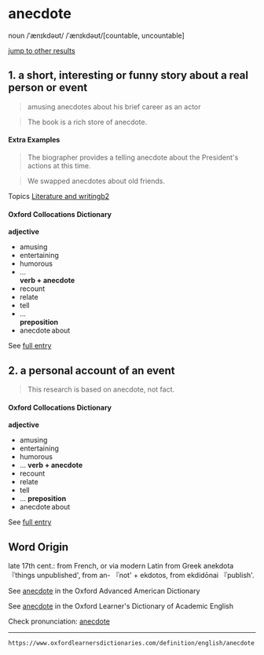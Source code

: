 # anecdote
noun /ˈænɪkdəʊt/
/ˈænɪkdəʊt/\[countable, uncountable\]

[jump to other results](https://www.oxfordlearnersdictionaries.com/definition/english/anecdote#relatedentries)

## 1.  a short, interesting or funny story about a real person or event    
>amusing anecdotes about his brief career as an actor

>The book is a rich store of anecdote.

#### Extra Examples

>The biographer provides a telling anecdote about the President's actions at this time.

>We swapped anecdotes about old friends.

Topics [Literature and writingb2](https://www.oxfordlearnersdictionaries.com/topic/literature-and-writing?level=b2 "Topic literature-and-writing")

#### Oxford Collocations Dictionary
**adjective**    
-   amusing
-   entertaining
-   humorous
-   …    
**verb + anecdote**    
-   recount
-   relate
-   tell
-   …    
**preposition**    
-   anecdote about

See [full entry](https://www.oxfordlearnersdictionaries.com/definition/collocations/anecdote " definition in Collocations
")
    
## 2.  a personal account of an event
    
>This research is based on anecdote, not fact.

#### Oxford Collocations Dictionary
**adjective**
-   amusing
-   entertaining
-   humorous
-   …
**verb + anecdote**
-   recount
-   relate
-   tell
-   …
**preposition**
-   anecdote about

See [full entry](https://www.oxfordlearnersdictionaries.com/definition/collocations/anecdote " definition in Collocations
")
    

## Word Origin
late 17th cent.: from French, or via modern Latin from Greek anekdota 『things unpublished', from an- 『not' + ekdotos, from ekdidōnai 『publish'.

See [anecdote](https://www.oxfordlearnersdictionaries.com/definition/american_english/anecdote " definition in American English
") in the Oxford Advanced American Dictionary

See [anecdote](https://www.oxfordlearnersdictionaries.com/definition/academic/anecdote " definition in Academic English
") in the Oxford Learner's Dictionary of Academic English

Check pronunciation: [anecdote](https://www.oxfordlearnersdictionaries.com/pronunciation/english/anecdote)

---
`https://www.oxfordlearnersdictionaries.com/definition/english/anecdote`